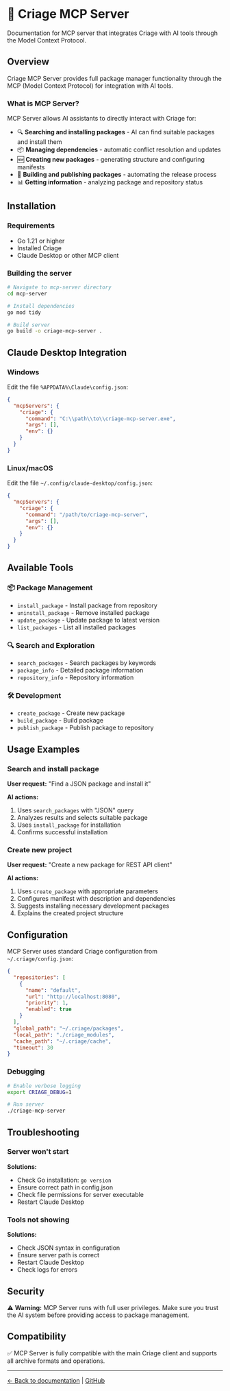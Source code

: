 # 🤖 Criage MCP Server

Documentation for MCP server that integrates Criage with AI tools through the Model Context Protocol.

## Overview

Criage MCP Server provides full package manager functionality through the MCP (Model Context Protocol) for integration with AI tools.

### What is MCP Server?

MCP Server allows AI assistants to directly interact with Criage for:

- 🔍 **Searching and installing packages** - AI can find suitable packages and install them
- 📦 **Managing dependencies** - automatic conflict resolution and updates
- 🆕 **Creating new packages** - generating structure and configuring manifests
- 🔨 **Building and publishing packages** - automating the release process
- 📊 **Getting information** - analyzing package and repository status

## Installation

### Requirements

- Go 1.21 or higher
- Installed Criage
- Claude Desktop or other MCP client

### Building the server

```bash
# Navigate to mcp-server directory
cd mcp-server

# Install dependencies
go mod tidy

# Build server
go build -o criage-mcp-server .
```

## Claude Desktop Integration

### Windows

Edit the file `%APPDATA%\Claude\config.json`:

```json
{
  "mcpServers": {
    "criage": {
      "command": "C:\\path\\to\\criage-mcp-server.exe",
      "args": [],
      "env": {}
    }
  }
}
```

### Linux/macOS

Edit the file `~/.config/claude-desktop/config.json`:

```json
{
  "mcpServers": {
    "criage": {
      "command": "/path/to/criage-mcp-server",
      "args": [],
      "env": {}
    }
  }
}
```

## Available Tools

### 📦 Package Management

- `install_package` - Install package from repository
- `uninstall_package` - Remove installed package
- `update_package` - Update package to latest version
- `list_packages` - List all installed packages

### 🔍 Search and Exploration

- `search_packages` - Search packages by keywords
- `package_info` - Detailed package information
- `repository_info` - Repository information

### 🛠️ Development

- `create_package` - Create new package
- `build_package` - Build package
- `publish_package` - Publish package to repository

## Usage Examples

### Search and install package

**User request:** "Find a JSON package and install it"

**AI actions:**
1. Uses `search_packages` with "JSON" query
2. Analyzes results and selects suitable package
3. Uses `install_package` for installation
4. Confirms successful installation

### Create new project

**User request:** "Create a new package for REST API client"

**AI actions:**
1. Uses `create_package` with appropriate parameters
2. Configures manifest with description and dependencies
3. Suggests installing necessary development packages
4. Explains the created project structure

## Configuration

MCP Server uses standard Criage configuration from `~/.criage/config.json`:

```json
{
  "repositories": [
    {
      "name": "default",
      "url": "http://localhost:8080", 
      "priority": 1,
      "enabled": true
    }
  ],
  "global_path": "~/.criage/packages",
  "local_path": "./criage_modules",
  "cache_path": "~/.criage/cache",
  "timeout": 30
}
```

### Debugging

```bash
# Enable verbose logging
export CRIAGE_DEBUG=1

# Run server
./criage-mcp-server
```

## Troubleshooting

### Server won't start

**Solutions:**
- Check Go installation: `go version`
- Ensure correct path in config.json
- Check file permissions for server executable
- Restart Claude Desktop

### Tools not showing

**Solutions:**
- Check JSON syntax in configuration
- Ensure server path is correct
- Restart Claude Desktop
- Check logs for errors

## Security

⚠️ **Warning:** MCP Server runs with full user privileges. Make sure you trust the AI system before providing access to package management.

## Compatibility

✅ MCP Server is fully compatible with the main Criage client and supports all archive formats and operations.

---

[← Back to documentation](docs.html) | [GitHub](https://github.com/Zu-Krein/criage) 